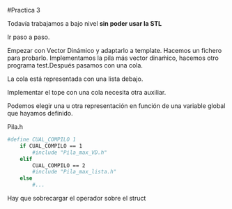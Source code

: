#Practica 3

Todavía trabajamos a bajo nivel **sin poder usar la STL**

Ir paso a paso.

Empezar con Vector Dinámico y adaptarlo a template. Hacemos un fichero para probarlo. Implementamos la pila más vector dinaḿico, hacemos otro programa test.Después pasamos con una cola.

La cola está representada con una lista debajo.

Implementar el tope con una cola necesita otra auxiliar.

Podemos elegir una u otra representación en función de una variable global que hayamos definido.

Pila.h
```sh
#define CUAL_COMPILO 1
	if CUAL_COMPILO == 1
    	#include "Pila_max_VD.h"
    elif
    	CUAL_COMPILO == 2
        #include "Pila_max_lista.h"
    else
    	#...
```
Hay que sobrecargar el operador sobre el struct
